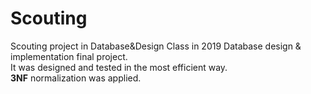 # Scouting
Scouting project in Database&amp;Design Class in 2019
Database design & implementation final project.   
It was designed and tested in the most efficient way.  
**3NF** normalization was applied.
